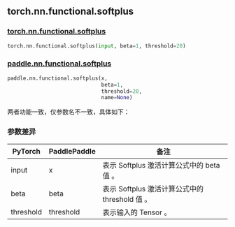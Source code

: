 ## torch.nn.functional.softplus

### [torch.nn.functional.softplus](https://pytorch.org/docs/stable/generated/torch.nn.functional.softplus.html?highlight=softplus#torch.nn.functional.softplus)

```python
torch.nn.functional.softplus(input, beta=1, threshold=20)
```

### [paddle.nn.functional.softplus](https://www.paddlepaddle.org.cn/documentation/docs/zh/api/paddle/nn/functional/softplus_cn.html)

```python
paddle.nn.functional.softplus(x,
                              beta=1,
                              threshold=20,
                              name=None)
```

两者功能一致，仅参数名不一致，具体如下：
### 参数差异
| PyTorch       | PaddlePaddle | 备注                                                   |
| ------------- | ------------ | ------------------------------------------------------ |
| input           | x           | 表示 Softplus 激活计算公式中的 beta 值 。               |
| beta           | beta           | 表示 Softplus 激活计算公式中的 threshold 值 。               |
| threshold           | threshold           | 表示输入的 Tensor 。               |
